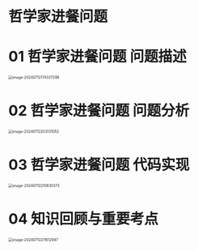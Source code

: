 # 哲学家进餐问题



# 01 哲学家进餐问题 问题描述

<img src="https://cvp.oss-cn-shanghai.aliyuncs.com/picgo/202407121743450.png" alt="image-20240712174337298" style="zoom:50%;" />



# 02 哲学家进餐问题 问题分析

<img src="https://cvp.oss-cn-shanghai.aliyuncs.com/picgo/202407122031257.png" alt="image-20240712203131052" style="zoom:50%;" />



# 03 哲学家进餐问题 代码实现

<img src="https://cvp.oss-cn-shanghai.aliyuncs.com/picgo/202407122108746.png" alt="image-20240712210830373" style="zoom:50%;" />



# 04 知识回顾与重要考点

<img src="https://cvp.oss-cn-shanghai.aliyuncs.com/picgo/202407122116020.png" alt="image-20240712211612947" style="zoom:50%;" />
